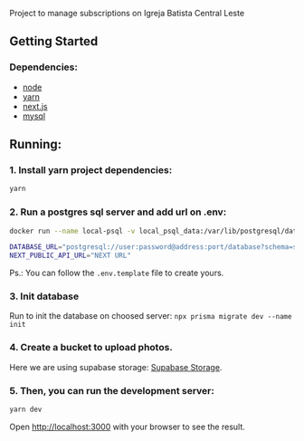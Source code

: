 Project to manage subscriptions on Igreja Batista Central Leste

## Getting Started

### Dependencies:

- [node](https://nodejs.org/)
- [yarn](https://yarnpkg.com/)
- [next.js](https://nextjs.org/)
- [mysql](https://dev.mysql.com/)

## Running:

### 1. Install yarn project dependencies:

```bash
yarn
```

### 2. Run a postgres sql server and add url on .env:

```bash
docker run --name local-psql -v local_psql_data:/var/lib/postgresql/data -p 54320:5432 -e POSTGRES_PASSWORD=postgres -d postgres
```

```bash
DATABASE_URL="postgresql://user:password@address:port/database?schema=schema"
NEXT_PUBLIC_API_URL="NEXT URL"
```

Ps.: You can follow the `.env.template` file to create yours.

### 3. Init database
Run to init the database on choosed server:
`npx prisma migrate dev --name init` 

### 4. Create a bucket to upload photos.
Here we are using supabase storage: [Supabase Storage](https://supabase.com/docs/guides/storage).

### 5. Then, you can run the development server:
```bash
yarn dev
```

Open [http://localhost:3000](http://localhost:3000) with your browser to see the result.
